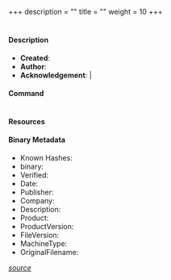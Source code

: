 +++
description = ""
title = ""
weight = 10
+++

# 

#### Description



- **Created**: 
- **Author**: 
- **Acknowledgement**:  | [](https://twitter.com/)

#### Command

```

```

#### Resources




#### Binary Metadata

- Known Hashes: [](https://www.virustotal.com/gui/file/) 
- binary: 
- Verified: 
- Date: 
- Publisher: 
- Company: 
- Description: 
- Product: 
- ProductVersion: 
- FileVersion: 
- MachineType: 
- OriginalFilename: 

[*source*](https://github.com/magicsword-io/LOLDrivers/tree/main/yaml/.yml)